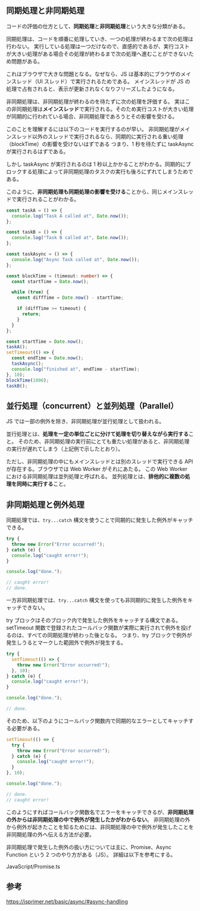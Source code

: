 ## 同期処理と非同期処理

コードの評価の仕方として、**同期処理**と**非同期処理**という大きな分類がある。

同期処理は、コードを順番に処理していき、一つの処理が終わるまで次の処理は行わない。
実行している処理は一つだけなので、直感的であるが、実行コストが大きい処理がある場合その処理が終わるまで次の処理へ進むことができないため問題がある。

これはブラウザで大きな問題となる。なぜなら、JS は基本的にブラウザのメインスレッド（UI スレッド）で実行されるためである。
メインスレッドが JS の処理で占有されると、表示が更新されなくなりフリーズしたようになる。

非同期処理は、非同期処理が終わるのを待たずに次の処理を評価する。
実はこの非同期処理は**メインスレッド**で実行される。そのため実行コストが大きい処理が同期的に行われている場合、非同期処理であろうとその影響を受ける。

このことを理解するには以下のコードを実行するのが早い。
非同期処理がメインスレッド以外のスレッドで実行されるなら、同期的に実行される重い処理（blockTime）の影響を受けないはずである
つまり、1 秒を待たずに taskAsync が実行されるはずである。

しかし taskAsync が実行されるのは 1 秒以上かかることがわかる。同期的にブロックする処理によって非同期処理のタスクの実行も後ろにずれてしまうためである。

このように、**非同期処理も同期処理の影響を受ける**ことから、同じメインスレッドで実行されることがわかる。

```ts
const taskA = () => {
  console.log("Task A called at", Date.now());
};

const taskB = () => {
  console.log("Task B called at", Date.now());
};

const taskAsync = () => {
  console.log("Async Task called at", Date.now());
};

const blockTime = (timeout: number) => {
  const startTime = Date.now();

  while (true) {
    const diffTime = Date.now() - startTime;

    if (diffTime >= timeout) {
      return;
    }
  }
};

const startTime = Date.now();
taskA();
setTimeout(() => {
  const endTime = Date.now();
  taskAsync();
  console.log("finished at", endTime - startTime);
}, 10);
blockTime(1000);
taskB();
```

## 並行処理（concurrent）と並列処理（Parallel）

JS では一部の例外を除き、非同期処理が並行処理として扱われる。

並行処理とは、**処理を一定の単位ごとに分けて処理を切り替えながら実行する**こと。
そのため、非同期処理の実行前にとても重たい処理があると、非同期処理の実行が遅れてしまう（上記例で示したとおり）。

ただし、非同期処理の中にもメインスレッドとは別のスレッドで実行できる API が存在する。ブラウザでは Web Worker がそれにあたる。
この Web Worker における非同期処理は並列処理と呼ばれる。
並列処理とは、**排他的に複数の処理を同時に実行する**こと。

## 非同期処理と例外処理

同期処理では、`try...catch` 構文を使うことで同期的に発生した例外がキャッチできる。

```ts
try {
  throw new Error("Error occurred!");
} catch (e) {
  console.log("caught error!");
}

console.log("done.");

// caught error!
// done.
```

一方非同期処理では、`try...catch` 構文を使っても非同期的に発生した例外をキャッチできない。

try ブロックはそのブロック内で発生した例外をキャッチする構文である。
setTimeout 関数で登録されたコールバック関数が実際に実行されて例外を投げるのは、すべての同期処理が終わった後となる。
つまり、try ブロックで例外が発生しうるとマークした範囲外で例外が発生する。

```ts
try {
  setTimeout(() => {
    throw new Error("Error occurred!");
  }, 10);
} catch (e) {
  console.log("caught error!");
}

console.log("done.");

// done.
```

そのため、以下のようにコールバック関数内で同期的なエラーとしてキャッチする必要がある。

```ts
setTimeout(() => {
  try {
    throw new Error("Error occurred!");
  } catch (e) {
    console.log("caught error!");
  }
}, 10);

console.log("done.");

// done.
// caught error!
```

このようにすればコールバック関数名でエラーをキャッチできるが、**非同期処理の外からは非同期処理の中で例外が発生したかがわからない**。
非同期処理の外から例外が起きたことを知るためには、非同期処理の中で例外が発生したことを非同期処理の外へ伝える方法が必要。

非同期処理で発生した例外の扱い方については主に、Promise、Async Function という 2 つのやり方がある（JS）。
詳細は以下を参考にする。

JavaScript/Promise.ts

## 参考

https://jsprimer.net/basic/async/#async-handling
